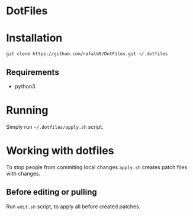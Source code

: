 # DotFiles

# Installation
    git clone https://github.com/rafalb8/DotFiles.git ~/.dotfiles

## Requirements
 - python3

# Running
 Simply run `~/.dotfiles/apply.sh` script.

# Working with dotfiles
 To stop people from commiting local changes `apply.sh` creates patch files with changes.

## Before editing or pulling 
 Run `edit.sh` script, to apply all before created patches.



